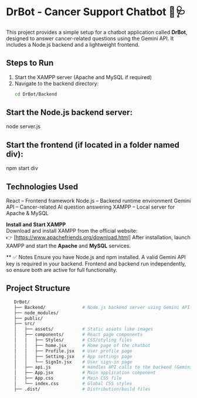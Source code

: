 # DrBot - Cancer Support Chatbot 🤖🩺

This project provides a simple setup for a chatbot application called **DrBot**, designed to answer cancer-related questions using the Gemini API. It includes a Node.js backend and a lightweight frontend.

## Steps to Run

1. Start the XAMPP server (Apache and MySQL if required)
2. Navigate to the backend directory:
   ```bash
   cd DrBot/Backend
## Start the Node.js backend server:
node server.js

## Start the frontend (if located in a folder named div):
npm start div


## Technologies Used
React – Frontend framework
Node.js – Backend runtime environment
Gemini API – Cancer-related AI question answering
XAMPP – Local server for Apache & MySQL

**Install and Start XAMPP**  
   Download and install XAMPP from the official website:  
   👉 [https://www.apachefriends.org/download.html]
   After installation, launch XAMPP and start the **Apache** and **MySQL** services.

** ✅ Notes
Ensure you have Node.js and npm installed.
A valid Gemini API key is required in your backend.
Frontend and backend run independently, so ensure both are active for full functionality.

## Project Structure
```bash
   DrBot/
   ├── Backend/              # Node.js backend server using Gemini API
   ├── node_modules/
   ├── public/
   ├── src/
   │   ├── assets/           # Static assets like images
   │   ├── components/       # React page components
   │   │   ├── Styles/       # CSS/styling files
   │   │   ├── home.jsx      # Home page of the chatbot
   │   │   ├── Profile.jsx   # User profile page
   │   │   ├── Setting.jsx   # App settings page
   │   │   └── SignIn.jsx    # User sign-in page
   │   ├── api.js            # Handles API calls to the backend (Gemini API integration)
   │   ├── App.jsx           # Main application component
   │   ├── App.css           # Main CSS file
   │   └── index.css         # Global CSS styles
   ├── .dist/                # Distribution/build files




